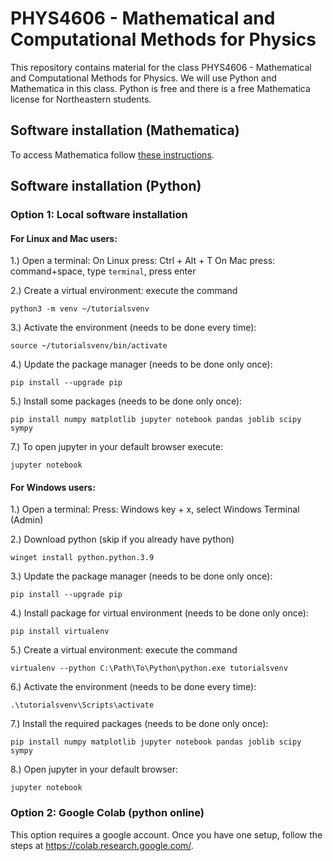# PHYS4606 - Mathematical and Computational Methods for Physics
This repository contains material for the class PHYS4606 - Mathematical and Computational Methods for Physics. We will use Python and Mathematica in this class. Python is free and there is a free Mathematica license for Northeastern students.

## Software installation (Mathematica)
To access Mathematica follow <a href="https://service.northeastern.edu/tech?id=kb_article_view&sysparm_article=KB0012562&sys_kb_id=ff8b3ef6874771d43b170e96cebb3518&spa=1" target="_blank">these instructions</a>.

## Software installation (Python)

### Option 1: Local software installation

#### For Linux and Mac users:
1.) Open a terminal:
  On Linux press: Ctrl + Alt + T
  On Mac press: command+space, type ``terminal``, press enter
  
2.) Create a virtual environment: execute the command

```python3 -m venv ~/tutorialsvenv```

3.) Activate the environment (needs to be done every time):

```source ~/tutorialsvenv/bin/activate```

4.) Update the package manager (needs to be done only once):

```pip install --upgrade pip```

5.) Install some packages (needs to be done only once):

```pip install numpy matplotlib jupyter notebook pandas joblib scipy sympy```

7.) To open jupyter in your default browser execute:

```jupyter notebook```

#### For Windows users:
1.) Open a terminal: Press: Windows key + x, select Windows Terminal (Admin)

2.) Download python (skip if you already have python)

```winget install python.python.3.9```

3.) Update the package manager (needs to be done only once):

```pip install --upgrade pip```

4.) Install package for virtual environment (needs to be done only once):

```pip install virtualenv```

5.) Create a virtual environment: execute the command

```virtualenv --python C:\Path\To\Python\python.exe tutorialsvenv```

6.) Activate the environment (needs to be done every time):

```.\tutorialsvenv\Scripts\activate```

7.) Install the required packages (needs to be done only once):

```pip install numpy matplotlib jupyter notebook pandas joblib scipy sympy```

8.) Open jupyter in your default browser:

```jupyter notebook```

 

### Option 2: Google Colab (python online)
This option requires a google account. Once you have one setup, follow the steps at <a href="https://colab.research.google.com/" target="_blank">https://colab.research.google.com/</a>.



